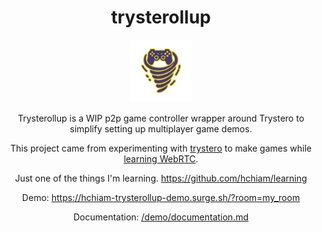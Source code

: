 <div align="center">

# trysterollup

<img src="trysterollup.png" height="100">

Trysterollup is a WIP p2p game controller wrapper around Trystero to simplify setting up multiplayer game demos.

This project came from experimenting with [trystero](https://github.com/dmotz/trystero) to make games while [learning WebRTC](https://github.com/hchiam/learning-webrtc).

Just one of the things I'm learning. https://github.com/hchiam/learning

Demo: https://hchiam-trysterollup-demo.surge.sh/?room=my_room

Documentation: [/demo/documentation.md](https://github.com/hchiam/trysterollup/blob/main/demo/documentation.md)

</div>
